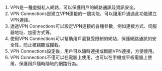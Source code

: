 1. VPN是一種虛擬私人網路，可以保護用戶的網路通訊及資訊安全。
2. VPN Connections是建立VPN連接的一個功能，可以讓用戶通過此功能建立VPN連接。
3. 透過VPN Connections可以設定VPN連接的各種參數，例如連接方式、伺服器地址、加密方式等。
4. 使用VPN Connections可以幫助用戶瀏覽受限制的網站，保護網路通訊的安全性，防止被竊聽或攔截。
5. VPN Connections設定後，用戶可以隨時連接或斷開VPN連接，方便使用。
6. VPN Connections不僅可以在電腦上使用，也可以在手機或平板電腦上使用，保護用戶隨時隨地的網路行為。